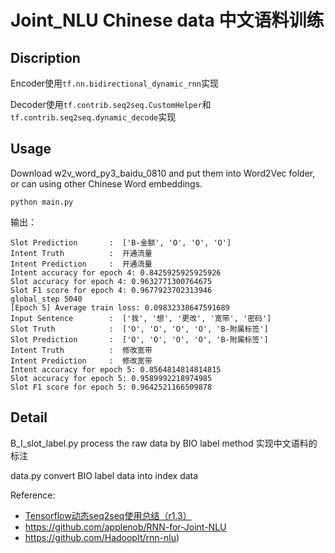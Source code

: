 # Joint_NLU Chinese data 中文语料训练

## Discription

Encoder使用`tf.nn.bidirectional_dynamic_rnn`实现

Decoder使用`tf.contrib.seq2seq.CustomHelper`和`tf.contrib.seq2seq.dynamic_decode`实现

## Usage

Download w2v_word_py3_baidu_0810 and put them into Word2Vec folder, or can using other Chinese Word embeddings.

```
python main.py
```

输出：
```
Slot Prediction       :  ['B-金额', 'O', 'O', 'O']
Intent Truth          :  开通流量
Intent Prediction     :  开通流量
Intent accuracy for epoch 4: 0.8425925925925926
Slot accuracy for epoch 4: 0.9632771300764675
Slot F1 score for epoch 4: 0.9677923702313946
global_step 5040
[Epoch 5] Average train loss: 0.09832338647591689
Input Sentence        :  ['我', '想', '更改', '宽带', '密码']
Slot Truth            :  ['O', 'O', 'O', 'O', 'B-附属标签']
Slot Prediction       :  ['O', 'O', 'O', 'O', 'B-附属标签']
Intent Truth          :  修改宽带
Intent Prediction     :  修改宽带
Intent accuracy for epoch 5: 0.8564814814814815
Slot accuracy for epoch 5: 0.9589992218974985
Slot F1 score for epoch 5: 0.9642521166509878
```

## Detail

B_I_slot_label.py       process the raw data by BIO label method 实现中文语料的标注

data.py          		    convert BIO label data into index data

Reference:

- [Tensorflow动态seq2seq使用总结（r1.3）](https://github.com/applenob/RNN-for-Joint-NLU/blob/master/tensorflow_dynamic_seq2seq.md)
- https://github.com/applenob/RNN-for-Joint-NLU
- https://github.com/HadoopIt/rnn-nlu)

